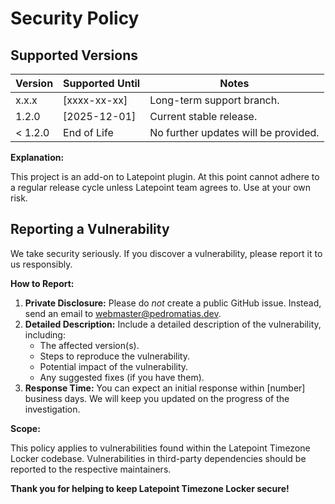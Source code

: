 # Security Policy

## Supported Versions

| Version | Supported Until | Notes |
| ------- | --------------- | ----- |
| x.x.x   | [xxxx-xx-xx]    | Long-term support branch. |
| 1.2.0   | [2025-12-01]    | Current stable release. |
| < 1.2.0 | End of Life     | No further updates will be provided. |

**Explanation:**

This project is an add-on to Latepoint plugin. At this point cannot adhere to a regular release cycle unless Latepoint team agrees to. Use at your own risk.

## Reporting a Vulnerability

We take security seriously. If you discover a vulnerability, please report it to us responsibly.

**How to Report:**

1.  **Private Disclosure:** Please do *not* create a public GitHub issue. Instead, send an email to webmaster@pedromatias.dev.
2.  **Detailed Description:** Include a detailed description of the vulnerability, including:
    * The affected version(s).
    * Steps to reproduce the vulnerability.
    * Potential impact of the vulnerability.
    * Any suggested fixes (if you have them).
3.  **Response Time:** You can expect an initial response within [number] business days. We will keep you updated on the progress of the investigation.


**Scope:**

This policy applies to vulnerabilities found within the Latepoint Timezone Locker codebase. Vulnerabilities in third-party dependencies should be reported to the respective maintainers.


**Thank you for helping to keep Latepoint Timezone Locker secure!**
